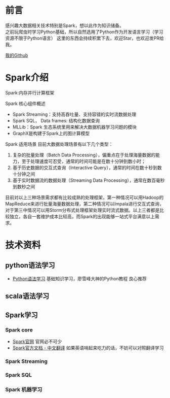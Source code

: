 # 前言
感兴趣大数据相关技术特别是Spark，想以此作为知识储备。  
之前玩爬虫时学习Python基础，所以自然选用了Python作为开发语言学习（学习资源不限于Python语言）
这里的东西会持续积累下去，欢迎Star，也欢迎发PR给我。

[我的Github](https://github.com/sherryriver)

# Spark介绍

Spark:内存并行计算框架

Spark 核心组件概述

- Spark Streaming：支持高吞吐量、支持容错的实时流数据处理
- Spark SQL， Data frames: 结构化数据查询
- MLLib：Spark 生态系统里用来解决大数据机器学习问题的模块
- GraphX是构建于Spark上的图计算模型

Spark 适用场景
目前大数据处理场景有以下几个类型：

1. 复杂的批量处理（Batch Data Processing），偏重点在于处理海量数据的能力，至于处理速度可忍受，通常的时间可能是在数十分钟到数小时；
2. 基于历史数据的交互式查询（Interactive Query），通常的时间在数十秒到数十分钟之间
3. 基于实时数据流的数据处理（Streaming Data Processing），通常在数百毫秒到数秒之间

目前对以上三种场景需求都有比较成熟的处理框架，第一种情况可以用Hadoop的MapReduce来进行批量海量数据处理，第二种情况可以Impala进行交互式查询，对于第三中情况可以用Storm分布式处理框架处理实时流式数据。以上三者都是比较独立，各自一套维护成本比较高，而Spark的出现能够一站式平台满意以上需求。

# 技术资料

## python语法学习

- [Python语法学习](http://www.liaoxuefeng.com/wiki/0014316089557264a6b348958f449949df42a6d3a2e542c000) 基础知识学习，廖雪峰大神的Python教程 良心推荐

## scala语法学习

## Spark学习

### Spark core
- [Spark官网](http://spark.apache.org/) 官网必不可少
- [Spark官方文档 - 中文翻译](http://www.cnblogs.com/BYRans/p/5292763.html) 如果英语啃起来吃力的话，不妨可以对照翻译学习

### Spark Streaming

### Spark SQL

### Spark 机器学习

